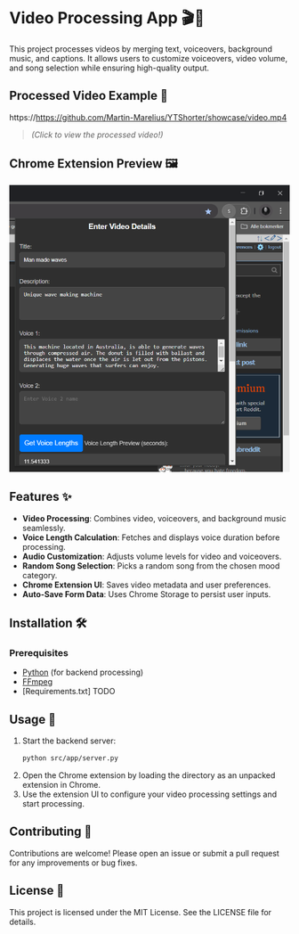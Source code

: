# Video Processing App 🎬🎵  

This project processes videos by merging text, voiceovers, background music, and captions. It allows users to customize voiceovers, video volume, and song selection while ensuring high-quality output.

## Processed Video Example 🎥  
https://https://github.com/Martin-Marelius/YTShorter/showcase/video.mp4  

> *(Click to view the processed video!)*  

## Chrome Extension Preview 🖼️  
![Chrome Extension Screenshot](showcase/extension.PNG)

## Features ✨  
- **Video Processing**: Combines video, voiceovers, and background music seamlessly.  
- **Voice Length Calculation**: Fetches and displays voice duration before processing.  
- **Audio Customization**: Adjusts volume levels for video and voiceovers.  
- **Random Song Selection**: Picks a random song from the chosen mood category.  
- **Chrome Extension UI**: Saves video metadata and user preferences.  
- **Auto-Save Form Data**: Uses Chrome Storage to persist user inputs.  

## Installation 🛠️  

### Prerequisites  
- [Python](https://www.python.org/) (for backend processing)  
- [FFmpeg](https://ffmpeg.org/download.html)
- [Requirements.txt] TODO

## Usage 🚀

1. Start the backend server:
    ```sh
    python src/app/server.py
    ```
2. Open the Chrome extension by loading the  directory as an unpacked extension in Chrome.
3. Use the extension UI to configure your video processing settings and start processing.

## Contributing 🤝

Contributions are welcome! Please open an issue or submit a pull request for any improvements or bug fixes.

## License 📄

This project is licensed under the MIT License. See the LICENSE file for details.